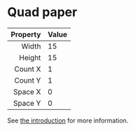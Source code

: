 # Quad paper

| Property | Value |
| -------: | :---- |
|    Width | 15    |
|   Height | 15    |
|  Count X | 1     |
|  Count Y | 1     |
|  Space X | 0     |
|  Space Y | 0     |

See [the introduction](intro) for more information.
